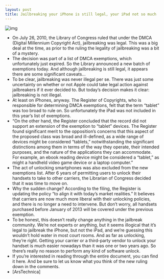 ```yaml
---
layout: post
title: Jailbreaking your iPhone is still legal, your iPad not so much
---
```

![img](http://media.idownloadblog.com/wp-content/uploads/2012/01/jailbroken-iphone-4s.jpg)
* On July 26, 2010, the Library of Congress ruled that under the DMCA (Digital Millennium Copyright Act), jailbreaking was legal. This was a big deal at the time, as prior to the ruling the legality of jailbreaking was a bit of a mystery.
* The decision was part of a list of DMCA exemptions, which unfortunately just expired. So the Library announced a new batch of exemptions today. And although jailbreaking is still legal, it appears there are some significant caveats…
* To be clear, jailbreaking was never illegal per se. There was just some uncertainty on whether or not Apple could take legal action against jailbreakers if it ever decided to. But today’s decision makes it clear: jailbreaking is not illegal.
* At least on iPhones, anyway. The Register of Copyrights, who is responsible for determining DMCA exemptions, felt that the term “tablet” was too broad to rule on. So unfortunately the iPad was not included in this year’s list of exemptions.
* “On the other hand, the Register concluded that the record did not support an extension of the exemption to “tablet” devices. The Register found significant merit to the opposition’s concerns that this aspect of the proposed class was broad and ill-defined, as a wide range of devices might be considered “tablets,” notwithstanding the significant distinctions among them in terms of the way they operate, their intended purposes, and the nature of the applications they can accommodate. For example, an ebook reading device might be considered a “tablet,” as might a handheld video game device or a laptop computer.”
* The act of unlocking smartphones was also excluded from the new exemptions list. After 6 years of permitting users to unlock their handsets to take to other carriers, the Librarian of Congress decided that it was time to move on.
* Why the sudden change? According to the filing, the Register is updating the policy “to align it with today’s market realities.” It believes that carriers are now much more liberal with their unlocking policies, and there is no longer a need to intervene. But don’t worry, all handsets purchased before January of 2013 will be covered under the previous exemption.
* To be honest, this doesn’t really change anything in the jailbreak community. We’re not experts or anything, but it seems illogical that it’s legal to jailbreak the iPhone, but not the iPad, and we’re guessing this wouldn’t hold water in most court rooms. And as far as unlocking, they’re right. Getting your carrier or a third-party vendor to unlock your handset is much easier nowadays than it was one or two years ago. So there’s really no reason to perform any kind of software unlock.
* If you’re interested in reading through the entire document, you can find it here. And be sure to let us know what you think of the new ruling down in the comments.
* [ArsTechnica]

